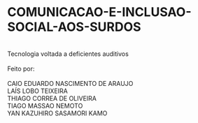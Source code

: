 # COMUNICACAO-E-INCLUSAO-SOCIAL-AOS-SURDOS
<br>Tecnologia voltada a deficientes auditivos</br>
<br>Feito por:</br>
<br>CAIO EDUARDO NASCIMENTO DE ARAUJO
<br>LAÍS LOBO TEIXEIRA
<br>THIAGO CORREA DE OLIVEIRA
<br>TIAGO MASSAO NEMOTO
<br>YAN KAZUHIRO SASAMORI KAMO</br>
